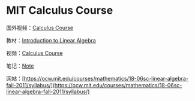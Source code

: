 <!--
 * @Descripttion: 
 * @version: 
 * @Author: ZHIHA
 * @Date: 2022-11-13 14:41:02
 * @LastEditors: ZHIHA
 * @LastEditTime: 2022-12-01 18:43:55
-->
# MIT Calculus Course 

国外视频：[Calculus Course](https://ocw.mit.edu/courses/mathematics/18-01sc-single-variable-calculus-fall-2010/syllabus/)

教材：[Introduction to Linear Algebra](https://www.aliyundrive.com/s/2s7b17jK135)

视频：[Calculus Course](https://www.bilibili.com/video/BV1T4411v7iP/?p=2&spm_id_from=pageDriver&vd_source=1733b125ee1a03e79ce8d07f7f118ec4)

笔记：[Note](https://www.aliyundrive.com/s/Evse8atBzZ5)

网站：[https://ocw.mit.edu/courses/mathematics/18-06sc-linear-algebra-fall-2011/syllabus/](https://ocw.mit.edu/courses/mathematics/18-06sc-linear-algebra-fall-2011/syllabus/)

<br/>